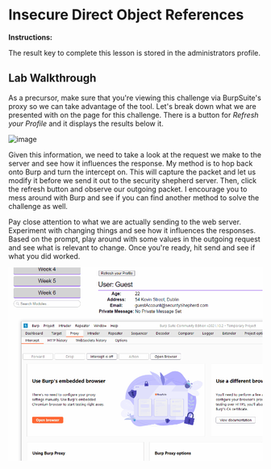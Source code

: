 # Insecure Direct Object References

**Instructions:**

The result key to complete this lesson is stored in the administrators profile.

## Lab Walkthrough

As a precursor, make sure that you're viewing this challenge via BurpSuite's proxy so we can take advantage of the tool. Let's break down what we are presented with on the page for this challenge. There is a button for *Refresh your Profile* and it displays the results below it.

![image](https://user-images.githubusercontent.com/66766340/145984253-7b8b2963-eb94-4a8e-8c40-d52314438209.png)

Given this information, we need to take a look at the request we make to the server and see how it influences the response. My method is to hop back onto Burp and turn the intercept on. This will capture the packet and let us modify it before we send it out to the security shepherd server. Then, click the refresh button and observe our outgoing packet. I encourage you to mess around with Burp and see if you can find another method to solve the challenge as well.

Pay close attention to what we are actually sending to the web server. Experiment with changing things and see how it influences the responses. Based on the prompt, play around with some values in the outgoing request and see what is relevant to change. Once you're ready, hit send and see if what you did worked. 

<img src="https://github.com/colton-gabertan/SecurityShepherdLabs/blob/Insecure-Direct-Object-References/IDOR.gif">
